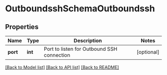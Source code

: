 # OutboundsshSchemaOutboundssh

## Properties
Name | Type | Description | Notes
------------ | ------------- | ------------- | -------------
**port** | **int** | Port to listen for Outbound SSH connection | [optional] 

[[Back to Model list]](../README.md#documentation-for-models) [[Back to API list]](../README.md#documentation-for-api-endpoints) [[Back to README]](../README.md)


